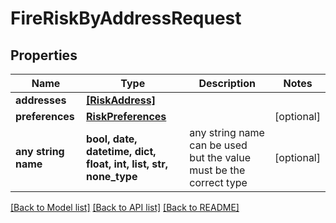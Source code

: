 # FireRiskByAddressRequest


## Properties
Name | Type | Description | Notes
------------ | ------------- | ------------- | -------------
**addresses** | [**[RiskAddress]**](RiskAddress.md) |  | 
**preferences** | [**RiskPreferences**](RiskPreferences.md) |  | [optional] 
**any string name** | **bool, date, datetime, dict, float, int, list, str, none_type** | any string name can be used but the value must be the correct type | [optional]

[[Back to Model list]](../README.md#documentation-for-models) [[Back to API list]](../README.md#documentation-for-api-endpoints) [[Back to README]](../README.md)


